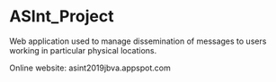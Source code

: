 # ASInt_Project
Web application used to manage dissemination of messages to users working in particular physical locations.

Online website: asint2019jbva.appspot.com
